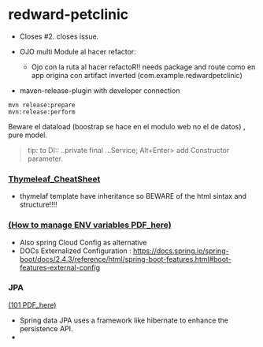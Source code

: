 # redward-petclinic

- Closes #2.  closes issue.
- OJO multi Module al hacer refactor:
  - Ojo con la ruta al hacer refactoR!! needs package and route 
  como en app origina con artifact inverted
    (com.example.redwardpetclinic)

- maven-release-plugin with developer connection
```
mvn release:prepare
mvn:release:perform
```

Beware el dataload (boostrap se hace en el modulo web no el de datos) , pure model.

> tip: to DI:: ..private final ...Service; Alt+Enter> add Constructor parameter.

### [Thymeleaf_CheatSheet](https://github.com/engma/thymeleaf-cheat-sheet)
- thymelaf template have inheritance so BEWARE of the html sintax and structure!!!!

### [(How to manage ENV variables  PDF_here)](https://github.com/friedelredward/redward-petclinic/blob/main/ExternalPropertiesOverview.pdf)
- Also spring Cloud Config as alternative
- DOCs Externalized Configuration : https://docs.spring.io/spring-boot/docs/2.4.3/reference/html/spring-boot-features.html#boot-features-external-config

### JPA
[(101  PDF_here)]("https://github.com/friedelredward/redward-petclinic/blob/main/JPA+Entity+Relationships.pdf")

- Spring data JPA uses a framework like hibernate to 
enhance the persistence API.
- 



